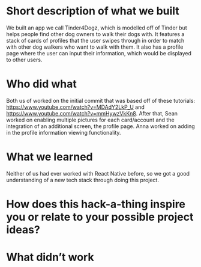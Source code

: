 # Short description of what we built
We built an app we call Tinder4Dogz, which is modelled off of Tinder but helps people find other dog owners to walk their dogs with. It features a stack of cards of profiles that the user swipes through in order to match with other dog walkers who want to walk with them. It also has a profile page where the user can input their information, which would be displayed to other users. 
# Who did what
Both us of worked on the initial commit that was based off of these tutorials: https://www.youtube.com/watch?v=MDAdY2LkP_U and https://www.youtube.com/watch?v=mmHywzVkKn8. After that, Sean worked on enabling multiple pictures for each card/account and the integration of an additional screen, the profile page. Anna worked on adding in the profile information viewing functionality. 
# What we learned
Neither of us had ever worked with React Native before, so we got a good understanding of a new tech stack through doing this project. 
# How does this hack-a-thing inspire you or relate to your possible project ideas?
# What didn’t work
